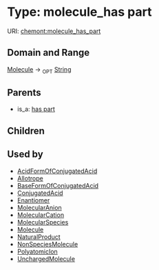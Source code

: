 
# Type: molecule_has part




URI: [chemont:molecule_has_part](https://w3id.org/chemont/molecule_has_part)


## Domain and Range

[Molecule](Molecule.md) ->  <sub>OPT</sub> [String](types/String.md)

## Parents

 *  is_a: [has part](has_part.md)

## Children


## Used by

 * [AcidFormOfConjugatedAcid](AcidFormOfConjugatedAcid.md)
 * [Allotrope](Allotrope.md)
 * [BaseFormOfConjugatedAcid](BaseFormOfConjugatedAcid.md)
 * [ConjugatedAcid](ConjugatedAcid.md)
 * [Enantiomer](Enantiomer.md)
 * [MolecularAnion](MolecularAnion.md)
 * [MolecularCation](MolecularCation.md)
 * [MolecularSpecies](MolecularSpecies.md)
 * [Molecule](Molecule.md)
 * [NaturalProduct](NaturalProduct.md)
 * [NonSpeciesMolecule](NonSpeciesMolecule.md)
 * [PolyatomicIon](PolyatomicIon.md)
 * [UnchargedMolecule](UnchargedMolecule.md)
